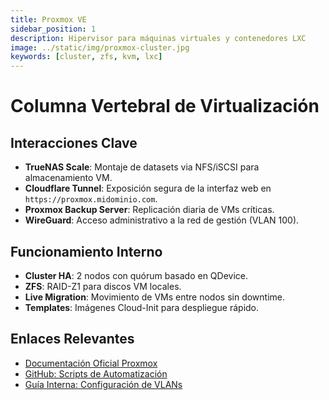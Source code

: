 ```yaml
---
title: Proxmox VE
sidebar_position: 1
description: Hipervisor para máquinas virtuales y contenedores LXC
image: ../static/img/proxmox-cluster.jpg
keywords: [cluster, zfs, kvm, lxc]
---
```


# Columna Vertebral de Virtualización

## Interacciones Clave
- **TrueNAS Scale**: Montaje de datasets via NFS/iSCSI para almacenamiento VM.
- **Cloudflare Tunnel**: Exposición segura de la interfaz web en `https://proxmox.midominio.com`.
- **Proxmox Backup Server**: Replicación diaria de VMs críticas.
- **WireGuard**: Acceso administrativo a la red de gestión (VLAN 100).

## Funcionamiento Interno
- **Cluster HA**: 2 nodos con quórum basado en QDevice.
- **ZFS**: RAID-Z1 para discos VM locales.
- **Live Migration**: Movimiento de VMs entre nodos sin downtime.
- **Templates**: Imágenes Cloud-Init para despliegue rápido.

## Enlaces Relevantes
- [Documentación Oficial Proxmox](https://pve.proxmox.com/wiki/Main_Page)
- [GitHub: Scripts de Automatización](https://github.com/tusuario/proxmox-scripts)
- [Guía Interna: Configuración de VLANs](docs/homelab/networking/vlan-setup)